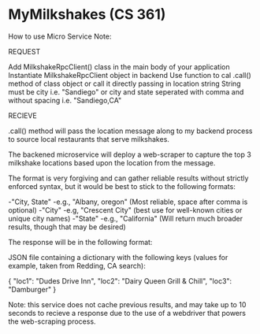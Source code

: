 # MyMilkshakes (CS 361)
How to use Micro Service Note: 

REQUEST

Add MilkshakeRpcClient() class in the main body of your application
Instantiate MilkshakeRpcClient object in backend
Use function to cal .call() method of class object or call it directly passing in location string
String must be city i.e. "Sandiego" or city and state seperated with comma and without spacing i.e. "Sandiego,CA"

RECIEVE

.call() method will pass the location message along to my backend process to source local restaurants that serve milkshakes.

The backened microservice will deploy a web-scraper to capture the top 3 milkshake locations based upon the location from the message.

The format is very forgiving and can gather reliable results without strictly enforced syntax, but it would be best to stick to the following formats:

-"City, State"
  -e.g., "Albany, oregon" (Most reliable, space after comma is optional)
-"City"
  -e.g, "Crescent City" (best use for well-known cities or unique city names)
-"State"
  -e.g., "California" (Will return much broader results, though that may be desired)

The response will be in the following format:

JSON file containing a dictionary with the following keys (values for example, taken from Redding, CA search):

{
    "loc1": "Dudes Drive Inn", 
    "loc2": "Dairy Queen Grill & Chill", 
    "loc3": "Damburger"
}
  
Note: this service does not cache previous results, and may take up to 10 seconds to recieve a response due to the use of a webdriver that powers the web-scraping process.
  
